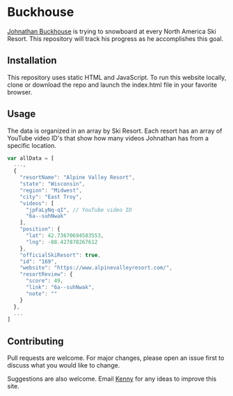 # Buckhouse
[Johnathan Buckhouse](https://www.youtube.com/c/JohnathanBuckhouse) is trying to snowboard at every North America Ski Resort. This repository will track his progress as he accomplishes this goal.

## Installation

This repository uses static HTML and JavaScript. To run this website locally, clone or download the repo and launch the index.html file in your favorite browser.

## Usage

The data is organized in an array by Ski Resort. Each resort has an array of YouTube video ID's that show how many videos Johnathan has from a specific location.

```javascript
var allData = [
  ...,
  {
    "resortName": "Alpine Valley Resort",
    "state": "Wisconsin",
    "region": "Midwest",
    "city": "East Troy",
    "videos": [
      "jpFaLyNq-qI", // YouTube video ID
      "6a--suhNwak"
    ],
    "position": {
      "lat": 42.73670694583553,
      "lng": -88.427878267612
    },
    "officialSkiResort": true,
    "id": "169",
    "website": "https://www.alpinevalleyresort.com/",
    "resortReview": {
      "score": 49,
      "link": "6a--suhNwak",
      "note": ""
    }
  },
  ...
]
```

## Contributing
Pull requests are welcome. For major changes, please open an issue first to discuss what you would like to change.

Suggestions are also welcome. Email [Kenny](mailto:shellnut@gmail.com?subject=Buckhouse) for any ideas to improve this site.
